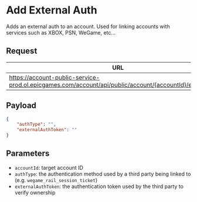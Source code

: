 # Add External Auth
Adds an external auth to an account.
Used for linking accounts with services such as XBOX, PSN, WeGame, etc...

## Request
| URL | Method |
| - | - |
| https://account-public-service-prod.ol.epicgames.com/account/api/public/account/{accountId}/externalAuths | `POST` |

## Payload
```json
{
    "authType": "",
    "externalAuthToken": ""
}
```

## Parameters
- `accountId`: target account ID
- `authType`: the authentication method used by a third party being linked to (e.g. `wegame_rail_session_ticket`)
- `externalAuthToken`: the authentication token used by the third party to verify ownership